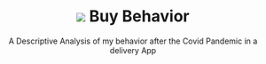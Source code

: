 <h1 align="center">
    <img src="https://img.shields.io/badge/iFood-EA1D2C?style=for-the-badge&logo=ifood&logoColor=white"/> Buy Behavior   
</h1>
  <p align="center">A Descriptive Analysis of my behavior after the Covid Pandemic in a delivery App</p>



